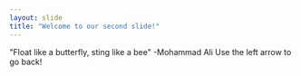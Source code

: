 ```yaml
---
layout: slide
title: "Welcome to our second slide!"
---
```

"Float like a butterfly, sting like a bee" -Mohammad Ali
Use the left arrow to go back!
